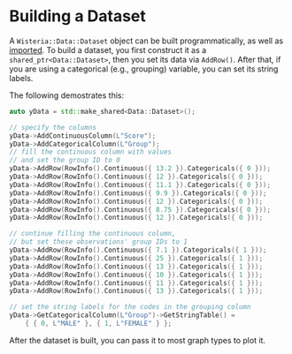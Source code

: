 Building a Dataset
=============================

A `Wisteria::Data::Dataset` object can be built programmatically, as well as [imported](ImportingData.md).
To build a dataset, you first construct it as a `shared_ptr<Data::Dataset>`, then you set its data via
`AddRow()`. After that, if you are using a categorical (e.g., grouping) variable, you can set its string labels.

The following demostrates this:

```cpp
auto yData = std::make_shared<Data::Dataset>();

// specify the columns
yData->AddContinuousColumn(L"Score");
yData->AddCategoricalColumn(L"Group");
// fill the continuous column with values
// and set the group ID to 0
yData->AddRow(RowInfo().Continuous({ 13.2 }).Categoricals({ 0 }));
yData->AddRow(RowInfo().Continuous({ 12 }).Categoricals({ 0 }));
yData->AddRow(RowInfo().Continuous({ 11.1 }).Categoricals({ 0 }));
yData->AddRow(RowInfo().Continuous({ 9.9 }).Categoricals({ 0 }));
yData->AddRow(RowInfo().Continuous({ 12 }).Categoricals({ 0 }));
yData->AddRow(RowInfo().Continuous({ 8.75 }).Categoricals({ 0 }));
yData->AddRow(RowInfo().Continuous({ 12 }).Categoricals({ 0 }));

// continue filling the continuous column,
// but set these observations' group IDs to 1
yData->AddRow(RowInfo().Continuous({ 7.1 }).Categoricals({ 1 }));
yData->AddRow(RowInfo().Continuous({ 25 }).Categoricals({ 1 }));
yData->AddRow(RowInfo().Continuous({ 13 }).Categoricals({ 1 }));
yData->AddRow(RowInfo().Continuous({ 10 }).Categoricals({ 1 }));
yData->AddRow(RowInfo().Continuous({ 11 }).Categoricals({ 1 }));
yData->AddRow(RowInfo().Continuous({ 13 }).Categoricals({ 1 }));

// set the string labels for the codes in the grouping column
yData->GetCategoricalColumn(L"Group")->GetStringTable() =
    { { 0, L"MALE" }, { 1, L"FEMALE" } };
```

After the dataset is built, you can pass it to most graph types to plot it.